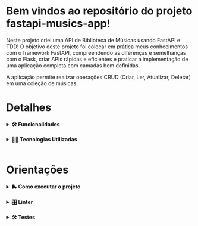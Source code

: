 # Bem vindos ao repositório do projeto fastapi-musics-app!

Neste projeto criei uma API de Biblioteca de Músicas usando FastAPI e TDD!
O objetivo deste projeto foi colocar em prática meus conhecimentos com o framework FastAPI, compreendendo as diferenças e semelhanças com o Flask, criar APIs rápidas e eficientes e praticar a implementação de uma aplicação completa com camadas bem definidas.

A aplicação permite realizar operações CRUD (Criar, Ler, Atualizar, Deletar) em uma coleção de músicas.

# Detalhes

<details>

  <summary><strong> 🛠 Funcionalidades </strong></summary>
  <br />

- **Criar uma música:** Adicionar uma nova música à biblioteca.
- **Listar todas as músicas:** Obter uma lista de todas as músicas na biblioteca.
- **Selecionar música aleatória:** Selecionar uma música da biblioteca aleatoriamente.
- **Obter uma música específica:** Buscar uma música pelo seu ID.
- **Atualizar uma música:** Atualizar as informações de uma música existente.
- **Deletar uma música:** Remover uma música da biblioteca.

</details>
<br />
<details>

  <summary><strong> 👨‍💻 Tecnologias Utilizadas </strong></summary>
  <br />

- **FastAPI:** Framework principal para a criação da API.
- **Uvicorn:** Servidor ASGI para rodar a aplicação FastAPI.
- **Pydantic:** Para validação de dados e criação de modelos.

</details>
</br>

# Orientações

<details>

  <summary><strong> 🛼 Como executar o projeto </strong></summary>
  <br />

### Pré-requisitos

- Python 3.8 ou superior
- Virtualenv (opcional, mas recomendado)

### Passos para Configuração

1. Clone o repositório com o comando: `git@github.com:linahsu/fastapi-musics-app.git`

</br>

2. Entre na pasta do repositório que você acabou de clonar:
    - `cd fastapi-musics-app`

</br>

3. Crie o ambiente virtual para o projeto

```bash
python3 -m venv .venv && source .venv/bin/activate
```

</br>

4. Instale as dependências

```bash
python3 -m pip install -r dev-requirements.txt
```

</br>

5. Utilize o MongoDB com Docker com o comando:

```bash
docker run --name mongodb_v6 -d -p 27017:27017 mongo:6.0
```

</br>

6. Popule o banco de dados com o arquivo seed **musics.mongodb**</br>
**(opcional caso queira visualizar a aplicação já populada com algumas músicas)**

</br>

7. Execute a aplicação com:

```bash
 uvicorn app.main:app --reload
```

</details>
</br>
<details>

<summary><strong>🎛 Linter</strong></summary>
  <br />

Para garantir a qualidade do código, foi utilizado nesse projeto o linter `Flake8`, sendo alinhado com as boas práticas de desenvolvimento, sendo mais legível e de fácil manutenção! Para poder executar o `Flake8`, certifique-se de que o ambiente virtual foi criado e está ativo dentro do repositório.

Para rodá-lo localmente no repositório, execute o comando a seguir:

```bash
python3 -m flake8
```

Se a análise do `Flake8` encontrar problemas no código, tais problemas serão mostrados no terminal. Se não houver problema no código, nada será impresso no terminal.

</details>
</br>
<details>
  <summary><strong>🛠 Testes</strong></summary>
  <br />

Para executar os testes certifique-se de que você está com o ambiente virtual ativado.

<strong>Executar os testes</strong>

```bash
python3 -m pytest
```

Caso você queira que os testes gerem uma saída mais verbosa completa, o comando é:

```bash
python3 -m pytest -s -vv
```

O `pytest` possui diversos parâmetros que podem ser utilizados para executar os testes de diferentes formas. Alguns exemplos são:

```bash
python3 -m pytest tests/test_nome_do_arquivo.py  # Executa todos os testes do arquivo de testes especificado
python3 -m pytest tests/test_nome_do_arquivo.py::test_nome_do_teste  # Executa apenas o teste especificado
python3 -m pytest -k expressao  # Executa apenas os testes que contém a expressão informada como substring
python3 -m pytest -x  # Executa os testes até encontrar o primeiro erro
```

</details>